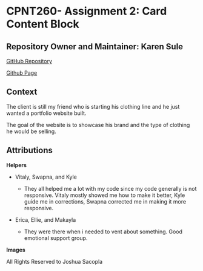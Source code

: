 # CPNT260- Assignment 2: Card Content Block

## Repository Owner and Maintainer: Karen Sule

[GitHub Repository](https://github.com/nerakmari/cpnt260-a2)

[Github Page](https://nerakmari.github.io/cpnt260-a2/)

## Context 
The client is still my friend who is starting his clothing line and he just wanted a portfolio website built.

The goal of the website is to showcase his brand and the type of clothing he would be selling. 

## Attributions

**Helpers**
- Vitaly, Swapna, and Kyle 
  - They all helped me a lot with my code since my code generally is not responsive. Vitaly mostly showed me how to make it better, Kyle guide me in corrections, Swapna corrected me in making it more responsive. 

- Erica, Ellie, and Makayla
  - They were there when i needed to vent about something. Good emotional support group. 

**Images**

All Rights Reserved to Joshua Sacopla 
